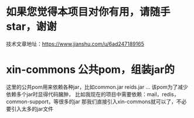 # 如果您觉得本项目对你有用，请随手star，谢谢
技术文章地址：https://www.jianshu.com/u/6ad247189165

# xin-commons 公共pom，组装jar的
这里的公共pom用来依赖各种jar，比如common.jar reids.jar ...
该pom为了减少依赖多个jar时显得代码臃肿，
比如我现在的项目中需要依赖：mail，redis，common-support，等很多的jar
那我们直接引入xin-commons就可以了，不必要引入太多的jar文件





